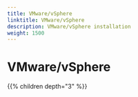 ```yaml
---
title: VMware/vSphere
linktitle: VMware/vSphere
description: VMware/vSphere installation
weight: 1500
---
```

# VMware/vSphere

{{% children depth="3" %}}